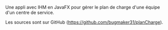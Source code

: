 Une appli avec IHM en JavaFX pour gérer le plan de charge d'une équipe d'un centre de service.

Les sources sont sur GitHub (https://github.com/bugmaker31/planCharge).
